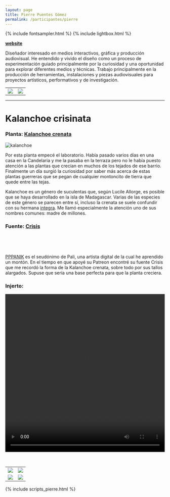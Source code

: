 ```yaml
---
layout: page
title: Pierre Puentes Gómez
permalink: /participantes/pierre
---
```

{% include fontsampler.html %}
{% include lightbox.html %}

**[website](https://bejuco.co/)**

Diseñador interesado en medios interactivos, gráfica y producción audiovisual. He entendido y vivido el diseño como un proceso de experimentación guiado principalmente por la curiosidad y una oportunidad para explorar diferentes medios y técnicas. Trabajo principalmente en la producción de herramientas, instalaciones y piezas audiovisuales para proyectos artísticos, performativos y de investigación.

<div class="gallery_1">
  <table>
    <tbody>
      <tr>
        <td>
          <a href="/injertos/participantes/assets_pierre/pierre_1.jpg">
            <img src="/injertos/participantes/assets_pierre/pierre_1.jpg">
          </a>
        </td>
        <td>
          <a href="/injertos/participantes/assets_pierre/pierre_2.jpg">
            <img src="/injertos/participantes/assets_pierre/pierre_2.jpg">
          </a>
        </td>
      </tr>
    </tbody>
  </table>
</div>

---

# Kalanchoe crisinata

### Planta: [Kalanchoe crenata](https://colombia.inaturalist.org/taxa/519852-Kalanchoe-crenata)

![kalanchoe](/injertos/participantes/assets_pierre/kalanchoe_original.jpg)

Por esta planta empecé el laboratorio. Había pasado varios días en una casa en la Candelaria y me la pasaba en la terraza pero no le había puesto atención a las plantas que crecían en muchos de los tejados de ese barrio. Finalmente un día surgió la curiosidad por saber más acerca de estas plantas guerreras que se pegan de cualquier montoncito de tierra que quede entre las tejas.

Kalanchoe es un género de suculentas que, según Lucile Allorge, es posible que se haya desarrollado en la isla de Madagascar. Varias de las especies de este género se parecen entre sí, incluso la crenata se suele confundir con su hermana [integra](https://colombia.inaturalist.org/taxa/164330-Kalanchoe-integra). Me llamó especialmente la atención uno de sus nombres comunes: madre de millones.

### Fuente: [Crisis](https://www.patreon.com/pppanik/posts?filters[tag]=font)

&nbsp;

<div id="font_sampler"></div>

&nbsp;

[PPPANIK](https://www.youtube.com/channel/UCWBbakpo_cATqJy9Dzf9x4w) es el seudónimo de Pali, una artista digital de la cual he aprendido un montón. En el tiempo en que apoyé su Patreon encontré su fuente Crisis que me recordó la forma de la Kalanchoe crenata, sobre todo por sus tallos alargados. Supuse que sería una base perfecta para que la planta creciera.

### Injerto:

<div style="text-align:center; max-width:100%;">
  <video width="100%" height="500" controls loop>
    <source src="/injertos/participantes/assets_pierre/kalanchoe_K_0824.mp4" type="video/mp4"/>
  </video>
</div>

&nbsp;

<div class="gallery_2">
  <table>
    <tbody>
      <tr>
        <td>
          <a href="/injertos/participantes/assets_pierre/0000.png">
            <img src="/injertos/participantes/assets_pierre/0000.png">
          </a>
        </td>
        <td>
          <a href="/injertos/participantes/assets_pierre/0098.png">
            <img src="/injertos/participantes/assets_pierre/0098.png">
          </a>
        </td>
      </tr>
      <tr>
        <td>
          <a href="/injertos/participantes/assets_pierre/0132.png">
            <img src="/injertos/participantes/assets_pierre/0132.png">
          </a>
        </td>
        <td>
          <a href="/injertos/participantes/assets_pierre/0195.png">
            <img src="/injertos/participantes/assets_pierre/0195.png">
          </a>
        </td>
      </tr>
    </tbody>
  </table>
</div>

{% include scripts_pierre.html %}